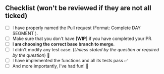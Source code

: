 ## Checklist (won't be reviewed if they are not all ticked)
- [ ] I have properly named the Pull request (Format: Complete DAY <NUMBER> SEGMENT <NUMBER>).
- [ ] Make sure that you don't have **[WIP]** if you have completed your PR.
- [ ] **I am choosing the correct base branch to merge**. 
- [ ] I didn't modify any test case. (*Unless stated by the question or required by the question*)  :red_circle:
- [ ] I have implemented the functions and all its tests pass  :white_check_mark:
- [ ] And more importantly, I've had fun! :beer: